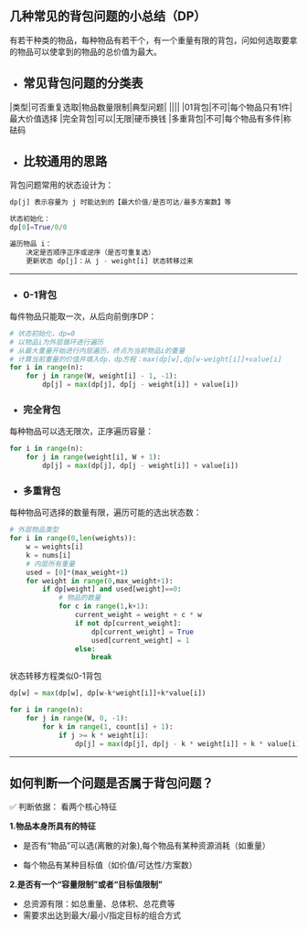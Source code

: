 ## 几种常见的背包问题的小总结（DP）

有若干种类的物品，每种物品有若干个，有一个重量有限的背包，问如何选取要拿的物品可以使拿到的物品的总价值为最大。

- ## 常见背包问题的分类表

|类型|可否重复选取|物品数量限制|典型问题|
||||
|01背包|不可|每个物品只有1件|最大价值选择
|完全背包|可以|无限|硬币换钱
|多重背包|不可|每个物品有多件|称砝码

- ## 比较通用的思路

背包问题常用的状态设计为：
```python
dp[j] 表示容量为 j 时能达到的【最大价值/是否可达/最多方案数】等

状态初始化：
dp[0]=True/0/0

遍历物品 i：
	决定是否顺序正序或逆序（是否可重复选）
	更新状态 dp[j]：从 j - weight[i] 状态转移过来
```

---
- ### 0-1背包

每件物品只能取一次，从后向前倒序DP：
```python
# 状态初始化，dp=0
# 以物品i为外层循环进行遍历
# 从最大重量开始进行内层遍历，终点为当前物品i的重量
# 计算当前重量的价值并填入dp，dp方程：max(dp[w],dp[w-weight[i]]+value[i]
for i in range(n):
    for j in range(W, weight[i] - 1, -1):
        dp[j] = max(dp[j], dp[j - weight[i]] + value[i])
```

- ### 完全背包
每种物品可以选无限次，正序遍历容量：
```python
for i in range(n):
    for j in range(weight[i], W + 1):
        dp[j] = max(dp[j], dp[j - weight[i]] + value[i])
```

- ### 多重背包
每种物品可选择的数量有限，遍历可能的选出状态数：
```python
# 外层物品类型
for i in range(0,len(weights)):
    w = weights[i]
    k = nums[i]
    # 内层所有重量
    used = [0]*(max_weight+1)
    for weight in range(0,max_weight+1):
        if dp[weight] and used[weight]==0:
            # 物品的数量
            for c in range(1,k+1):
                current_weight = weight + c * w
                if not dp[current_weight]:
                    dp[current_weight] = True
                    used[current_weight] = 1
                else:
                    break
```

状态转移方程类似0-1背包
```python
dp[w] = max(dp[w], dp[w-k*weight[i]]+k*value[i])

for i in range(n):
    for j in range(W, 0, -1):
        for k in range(1, count[i] + 1):
            if j >= k * weight[i]:
                dp[j] = max(dp[j], dp[j - k * weight[i]] + k * value[i])
```

---
## 如何判断一个问题是否属于背包问题？
✅ 判断依据：
看两个核心特征

**1.物品本身所具有的特征**
- 是否有“物品”可以选(离散的对象),每个物品有某种资源消耗（如重量）

- 每个物品有某种目标值（如价值/可达性/方案数）

**2.是否有一个“容量限制”或者“目标值限制”**
- 总资源有限：如总重量、总体积、总花费等
- 需要求出达到最大/最小/指定目标的组合方式